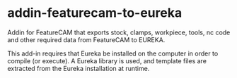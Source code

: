 # addin-featurecam-to-eureka

Addin for FeatureCAM that exports stock, clamps, workpiece, tools, nc code and other required data from FeatureCAM to EUREKA.

This add-in requires that Eureka be installed on the computer in order to compile (or execute).   A Eureka library is used, and template files are extracted from the Eureka installation at runtime.
